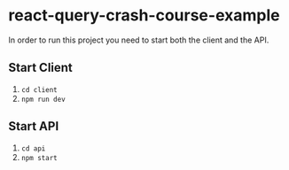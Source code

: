 # react-query-crash-course-example

In order to run this project you need to start both the client and the API.

## Start Client

1. `cd client`
2. `npm run dev`

## Start API

1. `cd api`
2. `npm start`
